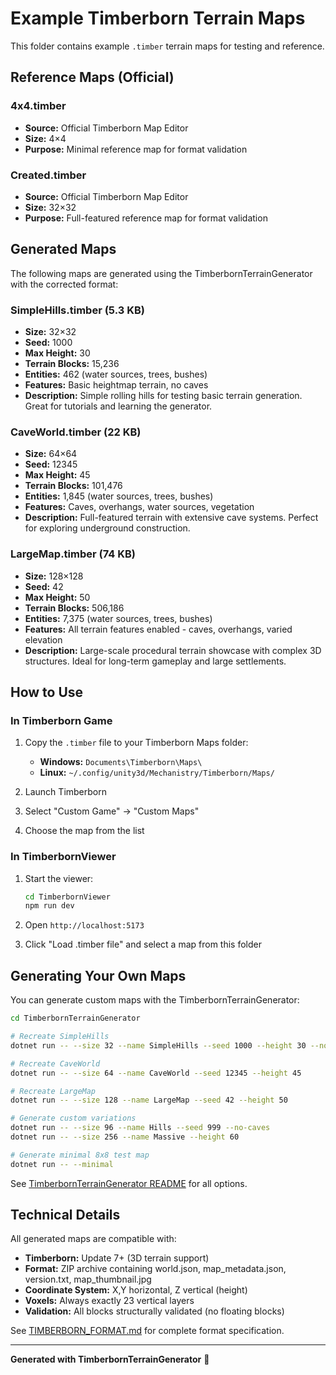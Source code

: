 # Example Timberborn Terrain Maps

This folder contains example `.timber` terrain maps for testing and reference.

## Reference Maps (Official)

### 4x4.timber
- **Source:** Official Timberborn Map Editor
- **Size:** 4×4
- **Purpose:** Minimal reference map for format validation

### Created.timber
- **Source:** Official Timberborn Map Editor
- **Size:** 32×32
- **Purpose:** Full-featured reference map for format validation

## Generated Maps

The following maps are generated using the TimberbornTerrainGenerator with the corrected format:

### SimpleHills.timber (5.3 KB)
- **Size:** 32×32
- **Seed:** 1000
- **Max Height:** 30
- **Terrain Blocks:** 15,236
- **Entities:** 462 (water sources, trees, bushes)
- **Features:** Basic heightmap terrain, no caves
- **Description:** Simple rolling hills for testing basic terrain generation. Great for tutorials and learning the generator.

### CaveWorld.timber (22 KB)
- **Size:** 64×64
- **Seed:** 12345
- **Max Height:** 45
- **Terrain Blocks:** 101,476
- **Entities:** 1,845 (water sources, trees, bushes)
- **Features:** Caves, overhangs, water sources, vegetation
- **Description:** Full-featured terrain with extensive cave systems. Perfect for exploring underground construction.

### LargeMap.timber (74 KB)
- **Size:** 128×128
- **Seed:** 42
- **Max Height:** 50
- **Terrain Blocks:** 506,186
- **Entities:** 7,375 (water sources, trees, bushes)
- **Features:** All terrain features enabled - caves, overhangs, varied elevation
- **Description:** Large-scale procedural terrain showcase with complex 3D structures. Ideal for long-term gameplay and large settlements.

## How to Use

### In Timberborn Game

1. Copy the `.timber` file to your Timberborn Maps folder:
   - **Windows:** `Documents\Timberborn\Maps\`
   - **Linux:** `~/.config/unity3d/Mechanistry/Timberborn/Maps/`

2. Launch Timberborn

3. Select "Custom Game" → "Custom Maps"

4. Choose the map from the list

### In TimberbornViewer

1. Start the viewer:
   ```bash
   cd TimberbornViewer
   npm run dev
   ```

2. Open `http://localhost:5173`

3. Click "Load .timber file" and select a map from this folder

## Generating Your Own Maps

You can generate custom maps with the TimberbornTerrainGenerator:

```bash
cd TimberbornTerrainGenerator

# Recreate SimpleHills
dotnet run -- --size 32 --name SimpleHills --seed 1000 --height 30 --no-caves --no-overhangs

# Recreate CaveWorld
dotnet run -- --size 64 --name CaveWorld --seed 12345 --height 45

# Recreate LargeMap
dotnet run -- --size 128 --name LargeMap --seed 42 --height 50

# Generate custom variations
dotnet run -- --size 96 --name Hills --seed 999 --no-caves
dotnet run -- --size 256 --name Massive --height 60

# Generate minimal 8x8 test map
dotnet run -- --minimal
```

See [TimberbornTerrainGenerator README](../TimberbornTerrainGenerator/README.md) for all options.

## Technical Details

All generated maps are compatible with:
- **Timberborn:** Update 7+ (3D terrain support)
- **Format:** ZIP archive containing world.json, map_metadata.json, version.txt, map_thumbnail.jpg
- **Coordinate System:** X,Y horizontal, Z vertical (height)
- **Voxels:** Always exactly 23 vertical layers
- **Validation:** All blocks structurally validated (no floating blocks)

See [TIMBERBORN_FORMAT.md](../TIMBERBORN_FORMAT.md) for complete format specification.

---

**Generated with TimberbornTerrainGenerator** 🌲
